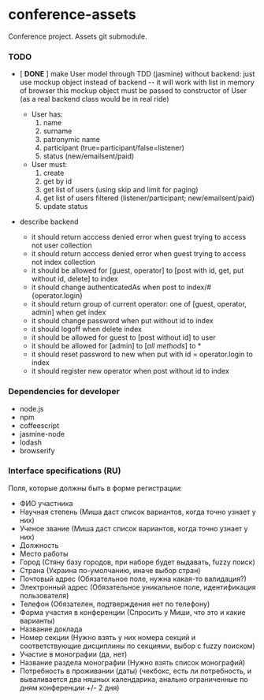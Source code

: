 conference-assets
=================

Conference project. Assets git submodule.

### TODO

- [ __DONE__ ]  make User model through TDD (jasmine) without backend:
just use mockup object instead of backend -- it will work with list in memory of browser
this mockup object must be passed to constructor of User (as a real backend class would be in real ride)

   * User has:
      1. name
      2. surname
      3. patronymic name
      4. participant (true=participant/false=listener)
      5. status (new/emailsent/paid)
   * User must:
      1. create
      2. get by id
      3. get list of users (using skip and limit for paging)
      4. get list of users filtered (listener/participant; new/emailsent/paid)
      5. update status


- describe backend
   * it should return acccess denied error when guest trying to access not user collection
   * it should return acccess denied error when guest trying to access not index collection
   * it should be allowed for [guest, operator] to [post with id, get, put without id, delete] to index
   * it should change authenticatedAs when post to index/#{operator.login}
   * it should return group of current operator: one of [guest, operator, admin] when get index
   * it should change password when put without id to index
   * it should logoff when delete index
   * it should be allowed for guest to [post without id] to user
   * it should be allowed for [admin] to [*all methods*] to *
   * it should reset password to new when put with id = operator.login to index
   * it should register new operator when post without id to index

### Dependencies for developer

- node.js
- npm
- coffeescript
- jasmine-node
- lodash
- browserify

### Interface specifications (RU)

Поля, которые должны быть в форме регистрации:

- ФИО участника
- Научная степень (Миша даст список вариантов, когда точно узнает у них)
- Ученое звание (Миша даст список вариантов, когда точно узнает у них)
- Должность
- Место работы
- Город (Стяну базу городов, при наборе будет выдавать, fuzzy поиск)
- Страна (Украина по-умолчанию, иначе выбор стран)
- Почтовый адрес (Обязательное поле, нужна какая-то валидация?)
- Электронный адрес (Обязательное уникальное поле, идентификация пользователя)
- Телефон (Обязателен, подтверждения нет по телефону)
- Форма участия в конференции (Спросить у Миши, что это и какие варианты)
- Название доклада
- Номер секции (Нужно взять у них номера секций и соответствующие дисциплины по секциями, выбор с fuzzy поиском)
- Участие в монографии (да, нет)
- Название раздела монографии (Нужно взять список монографий)
- Потребность в проживании (даты) (чекбокс, есть ли потребность, и вываливается два няшных календарика, анально ограниченные по дням конференции +/- 2 дня)
